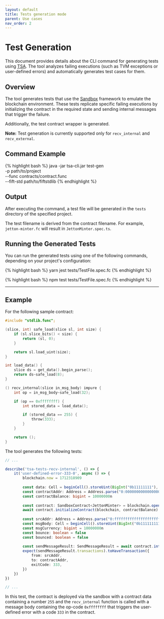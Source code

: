 ```yaml
---
layout: default
title: Tests generation mode
parent: Use cases
nav_order: 2
---
```


# Test Generation

This document provides details about the CLI command for generating tests using [TSA](https://github.com/espritoxyz/tsa). 
The tool analyzes failing executions (such as TVM exceptions or user-defined errors) and automatically generates test cases for them.

## Overview

The tool generates tests that use the [Sandbox](https://github.com/ton-org/sandbox) framework to emulate the blockchain environment. These tests replicate specific failing executions by initializing the contract in the required state and sending internal messages that trigger the failure.

Additionally, the test contract wrapper is generated.

**Note:** Test generation is currently supported only for `recv_internal` and `recv_external`.

## Command Example

{% highlight bash %}
java -jar tsa-cli.jar test-gen \
  -p path/to/project \
  --func contracts/contract.func \
  --fift-std path/to/fiftstdlib
{% endhighlight %}

## Output

After executing the command, a test file will be generated in the `tests` directory of the specified project.

The test filename is derived from the contract filename. 
For example, `jetton-minter.fc` will result in `JettonMinter.spec.ts`.

## Running the Generated Tests

You can run the generated tests using one of the following commands, depending on your project's configuration:

{% highlight bash %}
yarn jest tests/TestFile.spec.fc
{% endhighlight %}

{% highlight bash %}
npm test tests/TestFile.spec.fc
{% endhighlight %}

---

## Example

For the following sample contract:

```c
#include "stdlib.func";

(slice, int) safe_load(slice sl, int size) {
    if (sl.slice_bits() < size) {
        return (sl, 0);
    }

    return sl.load_uint(size);
}

int load_data() {
    slice ds = get_data().begin_parse();
    return ds~safe_load(8);
}

() recv_internal(slice in_msg_body) impure {
    int op = in_msg_body~safe_load(32);

    if (op == 0xffffffff) {
        int stored_data = load_data();

        if (stored_data == 255) {
            throw(333);
        }
    }

    return ();
}
```

The tool generates the following tests:

```ts
// ...

describe('tsa-tests-recv-internal', () => {
    it('user-defined-error-333-0', async () => {
        blockchain.now = 1712318909
        
        const data: Cell = beginCell().storeUint(BigInt("0b11111111"), 8).endCell()
        const contractAddr: Address = Address.parse("0:0000000000000000000000000000000000000000000000000000000000000000")
        const contractBalance: bigint = 10000000n
        
        const contract: SandboxContract<JettonMinter> = blockchain.openContract(new JettonMinter(contractAddr, code, data))
        await contract.initializeContract(blockchain, contractBalance)
        
        const srcAddr: Address = Address.parse("0:ffffffffffffffffffffffffffffffffffffffffffffffffffffffffffffffff")
        const msgBody: Cell = beginCell().storeUint(BigInt("0b11111111111111111111111111111111"), 32).endCell()
        const msgCurrency: bigint = 10000000n
        const bounce: boolean = false
        const bounced: boolean = false
        
        const sendMessageResult: SendMessageResult = await contract.internal(blockchain, srcAddr, msgBody, msgCurrency, bounce, bounced)
        expect(sendMessageResult.transactions).toHaveTransaction({
            from: srcAddr,
            to: contractAddr,
            exitCode: 333,
        })
    })
})

// ...
```

In this test, the contract is deployed via the sandbox with a contract data containing a number `255` and 
the `recv_internal` function is called with a message body containing the op-code `0xffffffff` that triggers 
the user-defined error with a code `333` in the contract.
